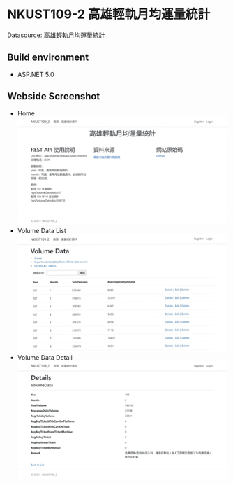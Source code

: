 # NKUST109-2 高雄輕軌月均運量統計

Datasource: [高雄輕軌月均運量統計](https://data.kcg.gov.tw/dataset/6f29f6f4-2549-4473-aa90-bf60d10895dc/resource/30dfc2cf-17b5-4a40-8bb7-c511ea166bd3)

## Build environment
- ASP.NET 5.0

## Webside Screenshot
- Home
![](image/home.jpeg)
- Volume Data List
![](image/vd_list.jpeg)
- Volume Data Detail
![](image/vd_detail.jpeg)
